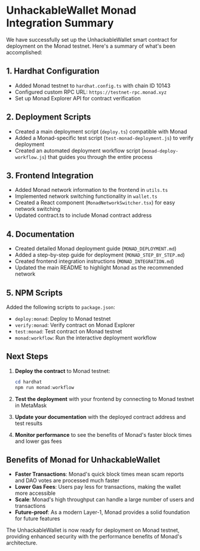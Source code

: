 # UnhackableWallet Monad Integration Summary

We have successfully set up the UnhackableWallet smart contract for deployment on the Monad testnet. Here's a summary of what's been accomplished:

## 1. Hardhat Configuration

- Added Monad testnet to `hardhat.config.ts` with chain ID 10143
- Configured custom RPC URL: `https://testnet-rpc.monad.xyz`
- Set up Monad Explorer API for contract verification

## 2. Deployment Scripts

- Created a main deployment script (`deploy.ts`) compatible with Monad
- Added a Monad-specific test script (`test-monad-deployment.js`) to verify deployment
- Created an automated deployment workflow script (`monad-deploy-workflow.js`) that guides you through the entire process

## 3. Frontend Integration

- Added Monad network information to the frontend in `utils.ts`
- Implemented network switching functionality in `wallet.ts`
- Created a React component (`MonadNetworkSwitcher.tsx`) for easy network switching
- Updated contract.ts to include Monad contract address

## 4. Documentation

- Created detailed Monad deployment guide (`MONAD_DEPLOYMENT.md`)
- Added a step-by-step guide for deployment (`MONAD_STEP_BY_STEP.md`)
- Created frontend integration instructions (`MONAD_INTEGRATION.md`)
- Updated the main README to highlight Monad as the recommended network

## 5. NPM Scripts

Added the following scripts to `package.json`:
- `deploy:monad`: Deploy to Monad testnet
- `verify:monad`: Verify contract on Monad Explorer
- `test:monad`: Test contract on Monad testnet
- `monad:workflow`: Run the interactive deployment workflow

## Next Steps

1. **Deploy the contract** to Monad testnet:
   ```powershell
   cd hardhat
   npm run monad:workflow
   ```

2. **Test the deployment** with your frontend by connecting to Monad testnet in MetaMask

3. **Update your documentation** with the deployed contract address and test results

4. **Monitor performance** to see the benefits of Monad's faster block times and lower gas fees

## Benefits of Monad for UnhackableWallet

- **Faster Transactions**: Monad's quick block times mean scam reports and DAO votes are processed much faster
- **Lower Gas Fees**: Users pay less for transactions, making the wallet more accessible
- **Scale**: Monad's high throughput can handle a large number of users and transactions
- **Future-proof**: As a modern Layer-1, Monad provides a solid foundation for future features

The UnhackableWallet is now ready for deployment on Monad testnet, providing enhanced security with the performance benefits of Monad's architecture.
